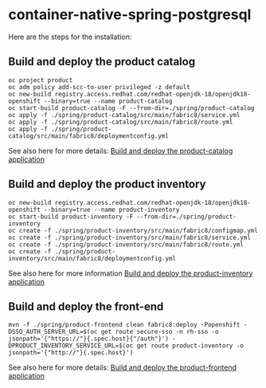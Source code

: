 # container-native-spring-postgresql

Here are the steps for the installation:

## Build and deploy the product catalog

```
oc project product
oc adm policy add-scc-to-user privileged -z default
oc new-build registry.access.redhat.com/redhat-openjdk-18/openjdk18-openshift --binary=true --name product-catalog
oc start-build product-catalog -F --from-dir=./spring/product-catalog
oc apply -f ./spring/product-catalog/src/main/fabric8/service.yml  
oc apply -f ./spring/product-catalog/src/main/fabric8/route.yml
oc apply -f ./spring/product-catalog/src/main/fabric8/deploymentconfig.yml 
```

See also here for more details: [Build and deploy the product-catalog application](./product-catalog/README.adoc)

## Build and deploy the product inventory

```
oc new-build registry.access.redhat.com/redhat-openjdk-18/openjdk18-openshift --binary=true --name product-inventory
oc start-build product-inventory -F --from-dir=./spring/product-inventory
oc create -f ./spring/product-inventory/src/main/fabric8/configmap.yml 
oc create -f ./spring/product-inventory/src/main/fabric8/service.yml  
oc create -f ./spring/product-inventory/src/main/fabric8/route.yml
oc create -f ./spring/product-inventory/src/main/fabric8/deploymentconfig.yml
```

See also here for more information [Build and deploy the product-inventory application](./product-inventory/README.adoc)


## Build and deploy the front-end

```
mvn -f ./spring/product-frontend clean fabric8:deploy -Popenshift -DSSO_AUTH_SERVER_URL=$(oc get route secure-sso -n rh-sso -o jsonpath='{"https://"}{.spec.host}{"/auth"}') -DPRODUCT_INVENTORY_SERVICE_URL=$(oc get route product-inventory -o jsonpath='{"http://"}{.spec.host}')
```

See also here for more details: [Build and deploy the product-frontend application](./product-frontend/README.adoc)